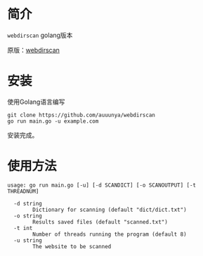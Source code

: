 # 简介

`webdirscan` golang版本

原版：[webdirscan](https://github.com/TuuuNya/webdirscan)

# 安装

使用Golang语言编写

```
git clone https://github.com/auuunya/webdirscan
go run main.go -u example.com
```

安装完成。

# 使用方法

```
usage: go run main.go [-u] [-d SCANDICT] [-o SCANOUTPUT] [-t THREADNUM]

  -d string
    	Dictionary for scanning (default "dict/dict.txt")
  -o string
    	Results saved files (default "scanned.txt")
  -t int
    	Number of threads running the program (default 8)
  -u string
    	The website to be scanned
```
